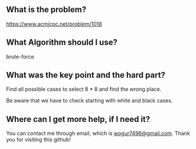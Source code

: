 ## What is the problem?

<https://www.acmicpc.net/problem/1018>

## What Algorithm should I use?

brute-force

## What was the key point and the hard part?

Find all possible cases to select 8 * 8 and find the wrong place.

Be aware that we have to check starting with white and black cases.

## Where can I get more help, if I need it?

You can contact me through email, which is wogur7496@gmail.com.
Thank you for visiting this github!

